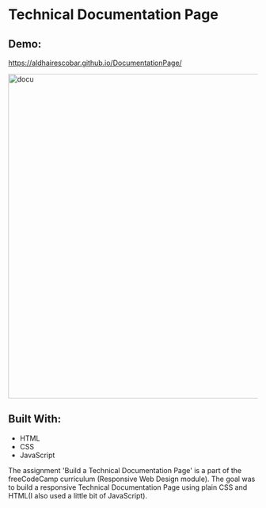 # Technical Documentation Page

## Demo:
https://aldhairescobar.github.io/DocumentationPage/

<img width="655" alt="docu" src="https://user-images.githubusercontent.com/63808163/84208499-793c9680-aa79-11ea-8d42-553734a1a126.PNG">

## Built With:
- HTML
- CSS
- JavaScript

The assignment 'Build a Technical Documentation Page' is a part of the freeCodeCamp curriculum (Responsive Web Design module). The goal was to build a responsive Technical Documentation Page using plain CSS and HTML(I also used a little bit of JavaScript).
